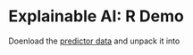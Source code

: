 # Explainable AI: R Demo

Doenload the [predictor data](https://uni-muenster.sciebo.de/s/DJUnW5Pg4t0xFei) and unpack it into  


